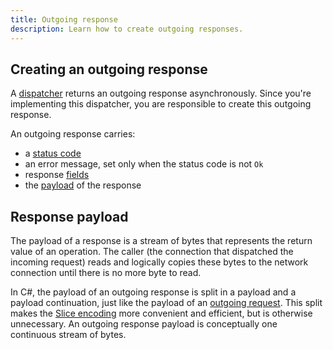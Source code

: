 ```yaml
---
title: Outgoing response
description: Learn how to create outgoing responses.
---
```


## Creating an outgoing response

A [dispatcher](dispatch-pipeline#the-dispatcher-abstraction) returns an outgoing response asynchronously. Since you're
implementing this dispatcher, you are responsible to create this outgoing response.

An outgoing response carries:

- a [status code]
- an error message, set only when the status code is not `Ok`
- response [fields]
- the [payload](#response-payload) of the response

## Response payload

The payload of a response is a stream of bytes that represents the return value of an operation. The caller (the
connection that dispatched the incoming request) reads and logically copies these bytes to the network connection until
there is no more byte to read.

In C#, the payload of an outgoing response is split in a payload and a payload continuation, just like the payload
of an [outgoing request]. This split makes the [Slice encoding] more convenient and efficient, but is otherwise
unnecessary. An outgoing response payload is conceptually one continuous stream of bytes.

[fields]: ../invocation/incoming-response#response-fields
[outgoing request]: ../invocation/outgoing-request
[Slice encoding]: /slice/encoding
[status code]: ../invocation/incoming-response#status-code

